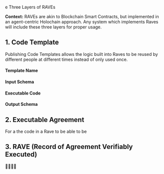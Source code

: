 e Three Layers of RAVEs

**Context:** RAVEs are akin to Blockchain Smart Contracts, but implemented in an agent-centric Holochain approach. Any system which implements Raves will include these three layers for proper usage.

## 1. Code Template
Publishing Code Templates allows the logic built into Raves to be reused by different people at different times instead of only used once. 
#### Template Name
#### Input Schema
#### Executable Code
#### Output Schema

## 2. Executable Agreement
For a the code in a Rave to be able to be 

## 3. RAVE (Record of Agreement Verifiably Executed)



